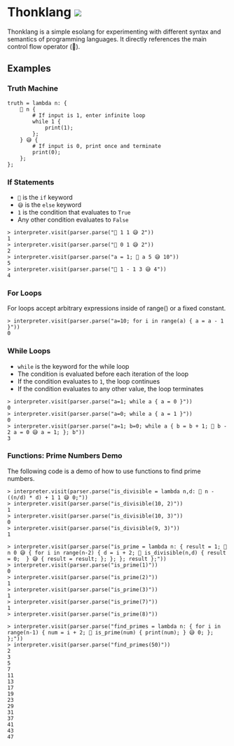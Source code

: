 # Thonklang ![](https://github.com/finnless/thonklang/workflows/tests/badge.svg)

Thonklang is a simple esolang for experimenting with different syntax and semantics of programming languages. It directly references the main control flow operator (🤔).

## Examples


### Truth Machine
```
truth = lambda n: {
    🤔 n {
        # If input is 1, enter infinite loop
        while 1 {
            print(1);
        };
    } 😅 {
        # If input is 0, print once and terminate
        print(0);
    };
};
```


### If Statements

- `🤔` is the `if` keyword
- `😅` is the `else` keyword
- `1` is the condition that evaluates to `True`
- Any other condition evaluates to `False`


```
> interpreter.visit(parser.parse("🤔 1 1 😅 2"))
1
> interpreter.visit(parser.parse("🤔 0 1 😅 2"))
2
> interpreter.visit(parser.parse("a = 1; 🤔 a 5 😅 10"))
5
> interpreter.visit(parser.parse("🤔 1 - 1 3 😅 4"))
4
```


### For Loops

For loops accept arbitrary expressions inside of range() or a fixed constant.

```
> interpreter.visit(parser.parse("a=10; for i in range(a) { a = a - 1 }"))
0
```

### While Loops

- `while` is the keyword for the while loop
- The condition is evaluated before each iteration of the loop
- If the condition evaluates to `1`, the loop continues
- If the condition evaluates to any other value, the loop terminates

```
> interpreter.visit(parser.parse("a=1; while a { a = 0 }"))
0
> interpreter.visit(parser.parse("a=0; while a { a = 1 }"))
0
> interpreter.visit(parser.parse("a=1; b=0; while a { b = b + 1; 🤔 b - 2 a = 0 😅 a = 1; }; b"))
3
```


### Functions: Prime Numbers Demo

The following code is a demo of how to use functions to find prime numbers.

```
> interpreter.visit(parser.parse("is_divisible = lambda n,d: 🤔 n - ((n/d) * d) + 1 1 😅 0;"))
> interpreter.visit(parser.parse("is_divisible(10, 2)"))
1
> interpreter.visit(parser.parse("is_divisible(10, 3)"))
0
> interpreter.visit(parser.parse("is_divisible(9, 3)"))
1
```

```
> interpreter.visit(parser.parse("is_prime = lambda n: { result = 1; 🤔 n 0 😅 { for i in range(n-2) { d = i + 2; 🤔 is_divisible(n,d) { result = 0;  } 😅 { result = result; }; }; }; result };"))
> interpreter.visit(parser.parse("is_prime(1)"))
0
> interpreter.visit(parser.parse("is_prime(2)"))
1
> interpreter.visit(parser.parse("is_prime(3)"))
1
> interpreter.visit(parser.parse("is_prime(7)"))
1
> interpreter.visit(parser.parse("is_prime(8)"))
```

```
> interpreter.visit(parser.parse("find_primes = lambda n: { for i in range(n-1) { num = i + 2; 🤔 is_prime(num) { print(num); } 😅 0; }; };"))
> interpreter.visit(parser.parse("find_primes(50)"))
2
3
5
7
11
13
17
19
23
29
31
37
41
43
47
```